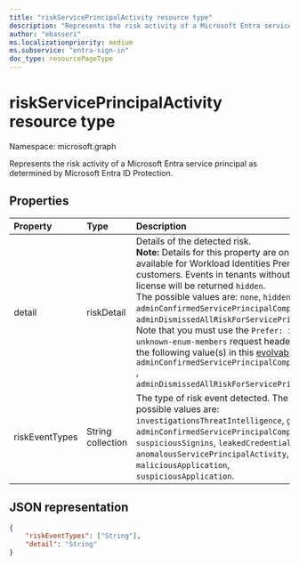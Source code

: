 ```yaml
---
title: "riskServicePrincipalActivity resource type"
description: "Represents the risk activity of a Microsoft Entra service principal as determined by Microsoft Entra ID Protection."
author: "ebasseri"
ms.localizationpriority: medium
ms.subservice: "entra-sign-in"
doc_type: resourcePageType
---
```


# riskServicePrincipalActivity resource type

Namespace: microsoft.graph

Represents the risk activity of a Microsoft Entra service principal as determined by Microsoft Entra ID Protection. 

## Properties

| Property       | Type    |Description|
|:---------------|:--------|:----------|
| detail     | riskDetail  | Details of the detected risk. <br>**Note:** Details for this property are only available for Workload Identities Premium customers. Events in tenants without this license will be returned `hidden`. <br/>The possible values are: `none`, `hidden`, `adminConfirmedServicePrincipalCompromised`, `adminDismissedAllRiskForServicePrincipal`. Note that you must use the `Prefer: include-unknown-enum-members` request header to get the following value(s) in this [evolvable enum](/graph/best-practices-concept#handling-future-members-in-evolvable-enumerations): `adminConfirmedServicePrincipalCompromised` , `adminDismissedAllRiskForServicePrincipal`.|
| riskEventTypes|String collection|The type of risk event detected. The possible values are: `investigationsThreatIntelligence`, `generic`, `adminConfirmedServicePrincipalCompromised`, `suspiciousSignins`, `leakedCredentials`, `anomalousServicePrincipalActivity`, `maliciousApplication`, `suspiciousApplication`.|

## JSON representation

<!-- {
  "blockType": "resource",
  "optionalProperties": [ ],
  "@odata.type": "microsoft.graph.riskServicePrincipalActivity"
}-->
```json
{
    "riskEventTypes": ["String"],
    "detail": "String"
}
```
<!--
{
  "type": "#page.annotation",
  "description": "",
  "keywords": "",
  "section": "",
  "tocPath": "",
  "suppressions": []
}
-->
